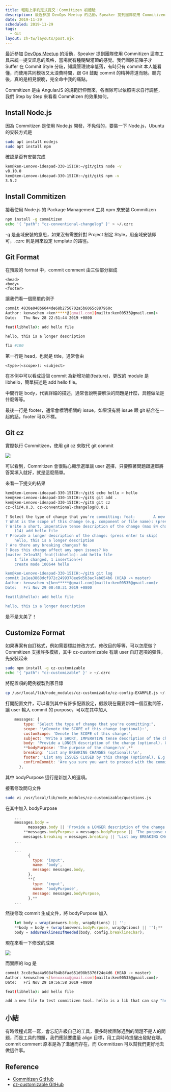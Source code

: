 ```yaml
---
title: 輕鬆上手約定式提交：Commitizen 初體驗
description: 最近參加 DevOps Meetup 的活動，Speaker 提到團隊使用 Commitizen 這套工具來統一提交訊息的風格。我們團隊前陣子才 Suffer 在 Commit Style 分歧，知識管理效率低落，有時只有 commit 本人能看懂，而使用共同模板又太浪費時間，跟 Git 鼓勵 commit 的精神背道而馳。聽完後，真的是相見恨晚，完全命中我的痛點。...
date: 2019-11-29
scheduled: 2019-11-29
tags:
  - Git
layout: zh-tw/layouts/post.njk
---
```


最近參加 [DevOps Meetup](https://www.facebook.com/DevOpsTaiwan/?__xts__%5B0%5D=68.ARDEgwToQAGuv9hG3_bq6XWyLfuKwC8UtMvzV5WLsG4UpdFV7OX5T7j3D5mDFIFc-g4fw6AmpuWS6Q2lXlGOX63ewQsP-Zr28ToevHy_ys6mbYIQw_XhaPLa9vdayvCkwV0GiPgJ0ex-m3cPNb0BEO4O-psJC4pcRo4QwsG10-DYNJW9TVMZp6fUQk7vJwiYvSYwwKUEfySzN7acg1qnTyTqq9gfhp6PH4T_wyR_qcA5sjwkmHklTSZs5tYXRJv_hS7p72UmGZc9AGktwZ3HKiuCxdmc3fVK2l9lRASxzyPAC4qWVPEYRF7eScGeOprzdFkfnkbmkoCKqappUDmFhHrXq5ONVNSXCXC_ltxFT-TWwPyFeLJk5o0Cqe0&__xts__%5B1%5D=68.ARAcpv3SzZ6EJSKKfcow3owDtiyMig-u6PbVyaWDvjd8xNckpS8mKdrSgY8LjHquhuMgtjC9T36r5IdZkW79QMhDBVs-dFX-ejRugNm4slqIlj7Z0NFmlSotqiDtbmRivf8CPNkFGHvms-BdA1925rc4Qss3OXhWVaAF53i2MtAqTdC4NwOdN0RbjRT2loQHnkLFnSqk-QU-YDNG&__tn__=K-R&eid=ARAGF0O3M8GMJQ8AvevMsEgZ1JRpx_HAz-w9szWyv3wn99ZFociIgks68rbjUVVQoBUFPAtPcnDLvKR9&fref=mentions) 的活動，Speaker 提到團隊使用 Commitizen 這套工具來統一提交訊息的風格，當場就有種醍醐灌頂的感覺。我們團隊前陣子才 Suffer 在 Commit Style 分歧，知識管理效率低落，有時只有 commit 本人能看懂，而使用共同模板又太浪費時間，跟 Git 鼓勵 commit 的精神背道而馳。聽完後，真的是相見恨晚，完全命中我的痛點。

Commitizen 是由 AngularJS 的規範衍伸而來，各團隊可以依照需求自行調整，我們 Step by Step 來看看 Commitizen 的效果如何。

## Install Node.js

因為 Commitizen 是使用 Node.js 開發，不免俗的，要裝一下 Node.js，Ubuntu 的安裝方式是

```bash
sudo apt install nodejs
sudo apt install npm
```

確認是否有安裝完成

```bash
ken@ken-Lenovo-ideapad-330-15ICH:~/git/git$ node -v
v8.10.0
ken@ken-Lenovo-ideapad-330-15ICH:~/git/git$ npm -v
3.5.2
```

## Install Commitizen

接著使用 Node.js 的 Package Management 工具 npm 來安裝 Commitizen

```bash
npm install -g commitizen
echo '{ "path": "cz-conventional-changelog" }' > ~/.czrc
```

-g 是全域安裝的意思，如果沒有需要針對 Project 制定 Style，用全域安裝即可，.czrc 則是用來設定 template 的路徑。

## Git Format

在預設的 format 中，commit comment 由三個部分組成

```
<head>
<body>
<footer>
```

讓我們看一個簡單的例子

```bash
commit 4030e040b6044de68b2750702a5b6065c887960c
Author: kenwschen <ken*****@[gmail.com](mailto:ken00535@gmail.com)>
Date:   Thu Nov 28 22:51:44 2019 +0800

feat(libhello): add hello file

hello, this is a longer description

fix #100
```

第一行是 head，也就是 title，通常會由

```
<type>(<scope>): <subject>
```

在本例中可以看成這個 commit 為新增功能(feature)，更改的 module 是 libhello，簡單描述是 add hello file。

中間行是 body，代表詳細的描述，通常會說明要解決的問題是什麼，具體做法是什麼等等。

最後一行是 footer，通常會標明相關的 issue，如果沒有將 issue 跟 git 結合在一起的話，footer 可以不標。

## Git cz

實際執行 Commitizen，使用 git cz 來取代 git commit

![](/img/posts/use-commitizen-to-write-graceful-git-comment/commitizen-1.png)

可以看到，Commitizen 會很貼心顯示選單讓 user 選擇，只要照著問題跟選單將答案填入就好，就是這麼簡單。

來看一下提交的結果

```bash
ken@ken-Lenovo-ideapad-330-15ICH:~/git$ echo hello > hello     
ken@ken-Lenovo-ideapad-330-15ICH:~/git$ git add .              
ken@ken-Lenovo-ideapad-330-15ICH:~/git$ git cz                 
cz-cli@4.0.3, cz-conventional-changelog@3.0.1                  
                                                                
? Select the type of change that you're committing: feat:        A new feature                                                     
? What is the scope of this change (e.g. component or file name): (press enter to skip) libhello                                   
? Write a short, imperative tense description of the change (max 84 chars):                                                        
    (14) add hello file                                               
? Provide a longer description of the change: (press enter to skip)
    hello, this is a longer description
? Are there any breaking changes? No
? Does this change affect any open issues? No
[master 2e1ea38] feat(libhello): add hello file
    1 file changed, 1 insertion(+)
    create mode 100644 hello

ken@ken-Lenovo-ideapad-330-15ICH:~/git$ git log
commit 2e1ea3868dcf972c2499378ee9d5b3ac7ab654b6 (HEAD -> master)
Author: kenwschen <[ken*****@gmail.com](mailto:ken00535@gmail.com)>
Date:   Fri Nov 29 00:40:31 2019 +0800

feat(libhello): add hello file

hello, this is a longer description
```

是不是太美了！

## Customize Format

如果專案有自訂格式，例如需要標註修改方式、修改目的等等，可以怎麼做？Commitizen 支援許多模板，其中 cz-customizable 有讓 user 自訂選項的彈性，先安裝起來

```bash
sudo npm install -g cz-customizable
echo '{ "path": "cz-customizable" }' > ~/.czrc
```

將配置項的範例複製到家目錄

```bash
cp /usr/local/lib/node_modules/cz-customizable/cz-config-EXAMPLE.js ~/.cz-config.js
```

打開配置文件，可以看到其中有許多配置設定，假設現在需要新增一個互動問答，讓 user 輸入 commit 的 purpose，可以在其中加入

```js
    messages: {
        type: "Select the type of change that you're committing:",
        scope: '\nDenote the SCOPE of this change (optional):',
        customScope: 'Denote the SCOPE of this change:',
        subject: 'Write a SHORT, IMPERATIVE tense description of the change:\n',
        body: 'Provide a LONGER description of the change (optional). Use "|" to break new line:\n',
        **bodyPurpose: 'The purpose of the change:\n',**
        breaking: 'List any BREAKING CHANGES (optional):\n',
        footer: 'List any ISSUES CLOSED by this change (optional). E.g.: #31, #34:\n',
        confirmCommit: 'Are you sure you want to proceed with the commit above?',
      },
```

其中 bodyPurpose 這行是新加入的選項。

接著修改問句文件

```bash
sudo vi /usr/local/lib/node_modules/cz-customizable/questions.js
```

在其中加入 bodyPurpose

```js
    ...
    messages.body =
          messages.body || 'Provide a LONGER description of the change (optional). Use "|" to break new line:\n';
        **messages.bodyPurpose = messages.bodyPurpose || 'The purpose of the change:\n';**
        messages.breaking = messages.breaking || 'List any BREAKING CHANGES (optional):\n';
    ...

    ...
          {
            type: 'input',
            name: 'body',
            message: messages.body,
          },
          **{
            type: 'input',
            name: 'bodyPurpose',
            message: messages.bodyPurpose,
          },**
    ...
```

然後修改 commit 生成文件，將 bodyPurpose 加入

```js
    let body = wrap(answers.body, wrapOptions) || '';
    **body = body + (wrap(answers.bodyPurpose, wrapOptions) || '');**
    body = addBreaklinesIfNeeded(body, config.breaklineChar);
```

現在來看一下修改的成果

![](/img/posts/use-commitizen-to-write-graceful-git-comment/commitizen-2.png)

而實際的 log 是

```bash
commit 3cc8c9aa4a9084fb4b8faa651d98b5376f24e4d6 (HEAD -> master)
Author: kenwschen <[kenxxxxx@gmail.com](mailto:ken00535@gmail.com)>
Date:   Fri Nov 29 19:56:58 2019 +0800

feat(libhello): add hello file

add a new file to test commitizen tool. hello is a lib that can say "hello"
```

## 小結

有時候程式寫一寫，會忘記升級自己的工具，很多時候團隊遇到的問題不是人的問題，而是工具的問題，我們應該要盡量 align 目標，用工具時時提醒出發點在哪。commit comment 原本是為了溝通而存在，而 Commitizen 可以幫我們更好地去做這件事。

## Reference

- [Commitizen GitHub](https://github.com/commitizen/cz-cli)
- [cz-customizable GitHub](https://github.com/leonardoanalista/cz-customizable)
